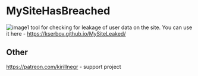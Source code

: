 # MySiteHasBreached
![image1](https://github.com/Kserbov/MySiteLeaked/blob/main/images/image1.jpg)
  tool for checking for leakage of user data on the site. You can use it here - https://kserbov.github.io/MySiteLeaked/
## Other
https://patreon.com/kirillnegr - support project
